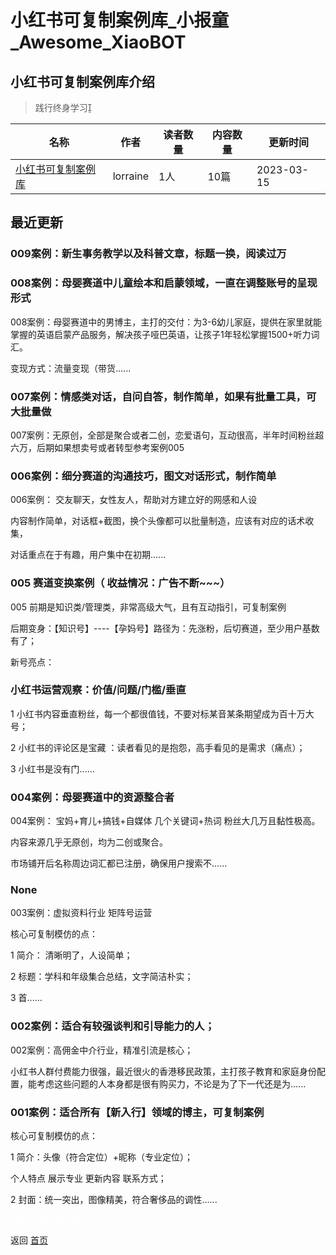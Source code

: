# 小红书可复制案例库_小报童_Awesome_XiaoBOT

## 小红书可复制案例库介绍
> 践行终身学习  
  


|名称|作者|读者数量|内容数量|更新时间|
|---|---|---|---|---|
|[小红书可复制案例库](https://xiaobot.net/p/fight1314?refer=0b133df9-27dc-423b-8101-639049001c13)|lorraine|1人|10篇|2023-03-15|

## 最近更新
### 009案例：新生事务教学以及科普文章，标题一换，阅读过万

### 008案例：母婴赛道中儿童绘本和启蒙领域，一直在调整账号的呈现形式

008案例：母婴赛道中的男博主，主打的交付：为3-6幼儿家庭，提供在家里就能掌握的英语启蒙产品服务，解决孩子哑巴英语，让孩子1年轻松掌握1500+听力词汇。

变现方式：流量变现（带货......

### 007案例：情感类对话，自问自答，制作简单，如果有批量工具，可大批量做

007案例：无原创，全部是聚合或者二创，恋爱语句，互动很高，半年时间粉丝超六万，后期如果想卖号或者转型参考案例005

### 006案例：细分赛道的沟通技巧，图文对话形式，制作简单

006案例： 交友聊天，女性友人，帮助对方建立好的网感和人设

内容制作简单，对话框+截图，换个头像都可以批量制造，应该有对应的话术收集，

对话重点在于有趣，用户集中在初期......

### 005 赛道变换案例（ 收益情况：广告不断~~~）

005 前期是知识类/管理类，非常高级大气，且有互动指引，可复制案例

后期变身：【知识号】----【孕妈号】路径为：先涨粉，后切赛道，至少用户基数有了；

新号亮点：

### 小红书运营观察：价值/问题/门槛/垂直

1 小红书内容垂直粉丝，每一个都很值钱，不要对标某音某条期望成为百十万大号；

2 小红书的评论区是宝藏 ：读者看见的是抱怨，高手看见的是需求（痛点）；

3 小红书是没有门......

### 004案例：母婴赛道中的资源整合者

004案例： 宝妈+育儿+搞钱+自媒体 几个关键词+热词 粉丝大几万且黏性极高。

内容来源几乎无原创，均为二创或聚合。

市场铺开后名称周边词汇都已注册，确保用户搜索不......

### None

003案例：虚拟资料行业 矩阵号运营

核心可复制模仿的点：

1 简介： 清晰明了，人设简单；

2 标题：学科和年级集合总结，文字简洁朴实；

3 首......

### 002案例：适合有较强谈判和引导能力的人；

002案例：高佣金中介行业，精准引流是核心；

小红书人群付费能力很强，最近很火的香港移民政策，主打孩子教育和家庭身份配置，能考虑这些问题的人本身都是很有购买力，不论是为了下一代还是为......

### 001案例：适合所有【新入行】领域的博主，可复制案例

核心可复制模仿的点：

1 简介：头像（符合定位）+昵称（专业定位）；

个人特点 展示专业 更新内容 联系方式；

2 封面：统一突出，图像精美，符合奢侈品的调性......


<a href="https://github.com/Reno9527/awesome-xiaobot" style="color: white; text-decoration: none;">awesome-xiaobot</a>

返回 [首页](../README.md)

